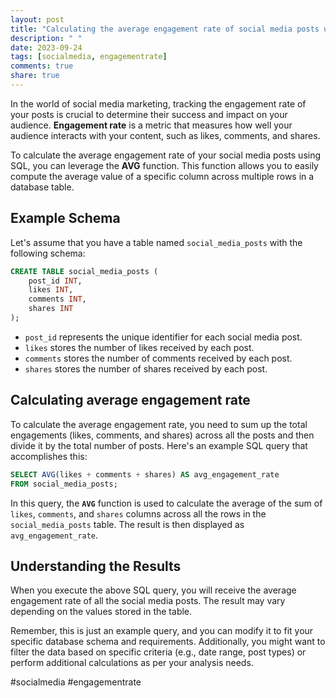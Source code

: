 ```yaml
---
layout: post
title: "Calculating the average engagement rate of social media posts using SQL AVG"
description: " "
date: 2023-09-24
tags: [socialmedia, engagementrate]
comments: true
share: true
---
```


In the world of social media marketing, tracking the engagement rate of your posts is crucial to determine their success and impact on your audience. **Engagement rate** is a metric that measures how well your audience interacts with your content, such as likes, comments, and shares.

To calculate the average engagement rate of your social media posts using SQL, you can leverage the **AVG** function. This function allows you to easily compute the average value of a specific column across multiple rows in a database table.

## Example Schema

Let's assume that you have a table named `social_media_posts` with the following schema:

```sql
CREATE TABLE social_media_posts (
    post_id INT,
    likes INT,
    comments INT,
    shares INT
);
```

- `post_id` represents the unique identifier for each social media post.
- `likes` stores the number of likes received by each post.
- `comments` stores the number of comments received by each post.
- `shares` stores the number of shares received by each post.

## Calculating average engagement rate

To calculate the average engagement rate, you need to sum up the total engagements (likes, comments, and shares) across all the posts and then divide it by the total number of posts. Here's an example SQL query that accomplishes this:

```sql
SELECT AVG(likes + comments + shares) AS avg_engagement_rate
FROM social_media_posts;
```

In this query, the **`AVG`** function is used to calculate the average of the sum of `likes`, `comments`, and `shares` columns across all the rows in the `social_media_posts` table. The result is then displayed as `avg_engagement_rate`.

## Understanding the Results

When you execute the above SQL query, you will receive the average engagement rate of all the social media posts. The result may vary depending on the values stored in the table.

Remember, this is just an example query, and you can modify it to fit your specific database schema and requirements. Additionally, you might want to filter the data based on specific criteria (e.g., date range, post types) or perform additional calculations as per your analysis needs.

#socialmedia #engagementrate